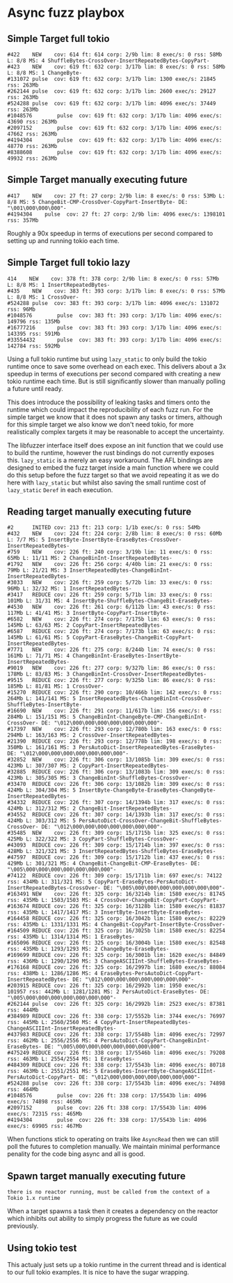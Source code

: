 # Async fuzz playbox

## Simple Target full tokio

```
#422    NEW    cov: 614 ft: 614 corp: 2/9b lim: 8 exec/s: 0 rss: 58Mb L: 8/8 MS: 4 ShuffleBytes-CrossOver-InsertRepeatedBytes-CopyPart-
#423    NEW    cov: 619 ft: 632 corp: 3/17b lim: 8 exec/s: 0 rss: 58Mb L: 8/8 MS: 1 ChangeByte-
#131072 pulse  cov: 619 ft: 632 corp: 3/17b lim: 1300 exec/s: 21845 rss: 263Mb
#262144 pulse  cov: 619 ft: 632 corp: 3/17b lim: 2600 exec/s: 29127 rss: 263Mb
#524288 pulse  cov: 619 ft: 632 corp: 3/17b lim: 4096 exec/s: 37449 rss: 263Mb
#1048576        pulse  cov: 619 ft: 632 corp: 3/17b lim: 4096 exec/s: 43690 rss: 263Mb
#2097152        pulse  cov: 619 ft: 632 corp: 3/17b lim: 4096 exec/s: 47662 rss: 263Mb
#4194304        pulse  cov: 619 ft: 632 corp: 3/17b lim: 4096 exec/s: 48770 rss: 263Mb
#8388608        pulse  cov: 619 ft: 632 corp: 3/17b lim: 4096 exec/s: 49932 rss: 263Mb
```

## Simple Target manually executing future

```
#417	NEW    cov: 27 ft: 27 corp: 2/9b lim: 8 exec/s: 0 rss: 53Mb L: 8/8 MS: 5 ChangeBit-CMP-CrossOver-CopyPart-InsertByte- DE: "\001\000\000\000"-
#4194304	pulse  cov: 27 ft: 27 corp: 2/9b lim: 4096 exec/s: 1398101 rss: 357Mb
```

Roughly a 90x speedup in terms of executions per second compared to setting up and running tokio each time.

## Simple Target full tokio lazy

```
414    NEW    cov: 378 ft: 378 corp: 2/9b lim: 8 exec/s: 0 rss: 57Mb L: 8/8 MS: 1 InsertRepeatedBytes-
#435    NEW    cov: 383 ft: 393 corp: 3/17b lim: 8 exec/s: 0 rss: 57Mb L: 8/8 MS: 1 CrossOver-
#524288 pulse  cov: 383 ft: 393 corp: 3/17b lim: 4096 exec/s: 131072 rss: 96Mb
#1048576        pulse  cov: 383 ft: 393 corp: 3/17b lim: 4096 exec/s: 149796 rss: 135Mb
#16777216       pulse  cov: 383 ft: 393 corp: 3/17b lim: 4096 exec/s: 143395 rss: 591Mb
#33554432       pulse  cov: 383 ft: 393 corp: 3/17b lim: 4096 exec/s: 142784 rss: 592Mb
```

Using a full tokio runtime but using `lazy_static` to only build the tokio
runtime once to save some overhead on each exec. This delivers about a 3x
speedup in terms of executions per second compared with creating a new tokio
runtime each time. But is still significantly slower than manually polling a
future until ready.

This does introduce the possibility of leaking tasks and timers onto the runtime
which could impact the reproducibility of each fuzz run. For the simple target
we know that it does not spawn any tasks or timers, although for this simple
target we also know we don't need tokio, for more realistically complex targets
it may be reasonable to accept the uncertainty.

The libfuzzer interface itself does expose an init function that we could use to
build the runtime, however the rust bindings do not currently exposes this.
`lazy_static` is a merely an easy workaround. The AFL bindings are designed to
embed the fuzz target inside a main function where we could do this setup before
the fuzz target so that we avoid repeating it as we do here with `lazy_static`
but whilst also saving the small runtime cost of `lazy_static` `Deref` in each
execution.

## Reading target manually executing future

```
#2      INITED cov: 213 ft: 213 corp: 1/1b exec/s: 0 rss: 54Mb
#432    NEW    cov: 224 ft: 224 corp: 2/8b lim: 8 exec/s: 0 rss: 60Mb L: 7/7 MS: 5 InsertByte-InsertByte-EraseBytes-CrossOver-InsertRepeatedBytes-
#759    NEW    cov: 226 ft: 240 corp: 3/19b lim: 11 exec/s: 0 rss: 65Mb L: 11/11 MS: 2 ChangeBinInt-InsertRepeatedBytes-
#1792   NEW    cov: 226 ft: 256 corp: 4/40b lim: 21 exec/s: 0 rss: 79Mb L: 21/21 MS: 3 InsertRepeatedBytes-ChangeBinInt-InsertRepeatedBytes-
#3033   NEW    cov: 226 ft: 259 corp: 5/72b lim: 33 exec/s: 0 rss: 96Mb L: 32/32 MS: 1 InsertRepeatedBytes-
#3417   REDUCE cov: 226 ft: 259 corp: 5/71b lim: 33 exec/s: 0 rss: 101Mb L: 31/31 MS: 4 InsertByte-ShuffleBytes-ChangeBit-EraseBytes-
#4530   NEW    cov: 226 ft: 261 corp: 6/112b lim: 43 exec/s: 0 rss: 117Mb L: 41/41 MS: 3 InsertByte-CopyPart-InsertByte-
#6582   NEW    cov: 226 ft: 274 corp: 7/175b lim: 63 exec/s: 0 rss: 145Mb L: 63/63 MS: 2 CopyPart-InsertRepeatedBytes-
#6587   REDUCE cov: 226 ft: 274 corp: 7/173b lim: 63 exec/s: 0 rss: 145Mb L: 61/61 MS: 5 CopyPart-EraseBytes-ChangeBit-CopyPart-InsertRepeatedBytes-
#7771   NEW    cov: 226 ft: 275 corp: 8/244b lim: 74 exec/s: 0 rss: 161Mb L: 71/71 MS: 4 ChangeBinInt-EraseBytes-InsertByte-InsertRepeatedBytes-
#9019   NEW    cov: 226 ft: 277 corp: 9/327b lim: 86 exec/s: 0 rss: 178Mb L: 83/83 MS: 3 ChangeBinInt-CrossOver-InsertRepeatedBytes-
#9515   REDUCE cov: 226 ft: 277 corp: 9/325b lim: 86 exec/s: 0 rss: 185Mb L: 81/81 MS: 1 CrossOver-
#15270  REDUCE cov: 226 ft: 290 corp: 10/466b lim: 142 exec/s: 0 rss: 264Mb L: 141/141 MS: 5 InsertRepeatedBytes-ChangeBinInt-CrossOver-ShuffleBytes-InsertByte-
#16690  NEW    cov: 226 ft: 291 corp: 11/617b lim: 156 exec/s: 0 rss: 284Mb L: 151/151 MS: 5 ChangeBinInt-ChangeByte-CMP-ChangeBinInt-CrossOver- DE: "\012\000\000\000\000\000\000\000"-
#17397  NEW    cov: 226 ft: 293 corp: 12/780b lim: 163 exec/s: 0 rss: 294Mb L: 163/163 MS: 2 CrossOver-InsertRepeatedBytes-
#21390  REDUCE cov: 226 ft: 293 corp: 12/778b lim: 198 exec/s: 0 rss: 350Mb L: 161/161 MS: 3 PersAutoDict-InsertRepeatedBytes-EraseBytes- DE: "\012\000\000\000\000\000\000\000"-
#32852  NEW    cov: 226 ft: 306 corp: 13/1085b lim: 309 exec/s: 0 rss: 423Mb L: 307/307 MS: 2 CopyPart-InsertRepeatedBytes-
#32885  REDUCE cov: 226 ft: 306 corp: 13/1083b lim: 309 exec/s: 0 rss: 423Mb L: 305/305 MS: 3 ChangeBinInt-ShuffleBytes-CrossOver-
#33470  REDUCE cov: 226 ft: 306 corp: 13/1082b lim: 309 exec/s: 0 rss: 424Mb L: 304/304 MS: 5 InsertByte-ChangeByte-EraseBytes-ChangeByte-InsertRepeatedBytes-
#34332  REDUCE cov: 226 ft: 307 corp: 14/1394b lim: 317 exec/s: 0 rss: 424Mb L: 312/312 MS: 2 ChangeBit-InsertRepeatedBytes-
#34552  REDUCE cov: 226 ft: 307 corp: 14/1393b lim: 317 exec/s: 0 rss: 424Mb L: 303/312 MS: 5 PersAutoDict-CrossOver-ChangeBit-ShuffleBytes-CrossOver- DE: "\012\000\000\000\000\000\000\000"-
#35485  NEW    cov: 226 ft: 309 corp: 15/1715b lim: 325 exec/s: 0 rss: 425Mb L: 322/322 MS: 3 CopyPart-ShuffleBytes-CrossOver-
#43093  REDUCE cov: 226 ft: 309 corp: 15/1714b lim: 397 exec/s: 0 rss: 428Mb L: 321/321 MS: 3 InsertRepeatedBytes-ShuffleBytes-EraseBytes-
#47597  REDUCE cov: 226 ft: 309 corp: 15/1712b lim: 437 exec/s: 0 rss: 429Mb L: 301/321 MS: 4 ChangeBit-ChangeBit-CMP-EraseBytes- DE: "\005\000\000\000\000\000\000\000"-
#74122  REDUCE cov: 226 ft: 309 corp: 15/1711b lim: 697 exec/s: 74122 rss: 434Mb L: 311/321 MS: 5 CopyPart-EraseBytes-PersAutoDict-InsertRepeatedBytes-CrossOver- DE: "\005\000\000\000\000\000\000\000"-
#163491 NEW    cov: 226 ft: 325 corp: 16/3214b lim: 1580 exec/s: 81745 rss: 435Mb L: 1503/1503 MS: 4 CrossOver-ChangeBit-CopyPart-CopyPart-
#163674 REDUCE cov: 226 ft: 325 corp: 16/3128b lim: 1580 exec/s: 81837 rss: 435Mb L: 1417/1417 MS: 3 InsertByte-InsertByte-EraseBytes-
#164458 REDUCE cov: 226 ft: 325 corp: 16/3042b lim: 1580 exec/s: 82229 rss: 435Mb L: 1331/1331 MS: 4 ChangeBit-CopyPart-InsertByte-CrossOver-
#164509 REDUCE cov: 226 ft: 325 corp: 16/3025b lim: 1580 exec/s: 82254 rss: 435Mb L: 1314/1314 MS: 1 EraseBytes-
#165096 REDUCE cov: 226 ft: 325 corp: 16/3004b lim: 1580 exec/s: 82548 rss: 435Mb L: 1293/1293 MS: 2 ChangeByte-EraseBytes-
#169699 REDUCE cov: 226 ft: 325 corp: 16/3001b lim: 1620 exec/s: 84849 rss: 436Mb L: 1290/1290 MS: 3 ChangeASCIIInt-ShuffleBytes-EraseBytes-
#176168 REDUCE cov: 226 ft: 325 corp: 16/2997b lim: 1680 exec/s: 88084 rss: 438Mb L: 1286/1286 MS: 4 EraseBytes-PersAutoDict-CopyPart-InsertRepeatedBytes- DE: "\012\000\000\000\000\000\000\000"-
#203915 REDUCE cov: 226 ft: 325 corp: 16/2992b lim: 1950 exec/s: 101957 rss: 442Mb L: 1281/1281 MS: 2 PersAutoDict-EraseBytes- DE: "\005\000\000\000\000\000\000\000"-
#262144 pulse  cov: 226 ft: 325 corp: 16/2992b lim: 2523 exec/s: 87381 rss: 444Mb
#384989 REDUCE cov: 226 ft: 338 corp: 17/5552b lim: 3744 exec/s: 76997 rss: 445Mb L: 2560/2560 MS: 4 CopyPart-InsertRepeatedBytes-ChangeASCIIInt-InsertRepeatedBytes-
#437983 REDUCE cov: 226 ft: 338 corp: 17/5548b lim: 4096 exec/s: 72997 rss: 462Mb L: 2556/2556 MS: 4 PersAutoDict-CopyPart-ChangeBinInt-EraseBytes- DE: "\005\000\000\000\000\000\000\000"-
#475249 REDUCE cov: 226 ft: 338 corp: 17/5546b lim: 4096 exec/s: 79208 rss: 463Mb L: 2554/2554 MS: 1 EraseBytes-
#484309 REDUCE cov: 226 ft: 338 corp: 17/5543b lim: 4096 exec/s: 80718 rss: 463Mb L: 2551/2551 MS: 5 EraseBytes-InsertByte-ChangeASCIIInt-PersAutoDict-CopyPart- DE: "\012\000\000\000\000\000\000\000"-
#524288 pulse  cov: 226 ft: 338 corp: 17/5543b lim: 4096 exec/s: 74898 rss: 464Mb
#1048576        pulse  cov: 226 ft: 338 corp: 17/5543b lim: 4096 exec/s: 74898 rss: 465Mb
#2097152        pulse  cov: 226 ft: 338 corp: 17/5543b lim: 4096 exec/s: 72315 rss: 465Mb
#4194304        pulse  cov: 226 ft: 338 corp: 17/5543b lim: 4096 exec/s: 69905 rss: 467Mb
```

When functions stick to operating on traits like `AsyncRead` then we can still
poll the futures to completion manually. We maintain minimal performance
penality for the code bing async and all is good.

## Spawn target manually executing future

```
there is no reactor running, must be called from the context of a Tokio 1.x runtime
```

When a target spawns a task then it creates a dependency on the reactor which
inhibits out ability to simply progress the future as we could previously.

## Using tokio test

This actualy just sets up a tokio runtime in the current thread and is identical to our full tokio examples. It is nice to have the sugar wrapping.
